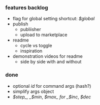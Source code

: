 ### features backlog
- flag for global setting shortcut: _$global_
- publish
  - publiisher
  - upload to marketplace
- readme
  - cycle vs toggle
  - inspiration
- demonstration videos for readme
  - side by side with and without
### done
- optional _id_ for command args (hash?)
- simplify args object
- _$step_, _$min_, _$max_ for _$inc_, _$dec_